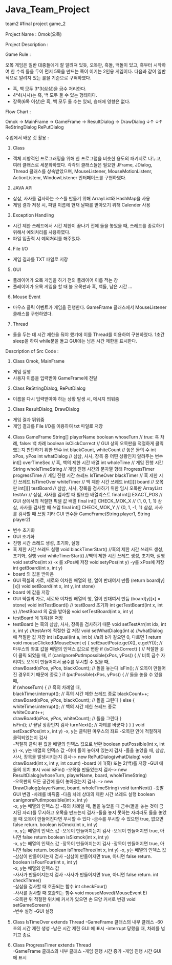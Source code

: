 # Java_Team_Project

team2 #final project game_2

Project Name : Omok(오목)

Project Description : 

Game Rule : 

오목 게임은 일반 대중들에게 잘 알려져 있듯, 오목판, 흑돌, 백돌이 있고, 흑부터 시작하여 한 수씩 돌을 두어 먼저 5목을 만드는 쪽이 이기는 2인용 게임이다. 다음과 같이 일반적으로 알려져 있는 룰을 기준으로 구혀하였다.
- 흑, 백 모두 3*3(삼삼)을 금수 처리한다.
- 4*4(사사)는 흑, 백 모두 둘 수 있는 형태이다.
- 장목(6목 이상)은 흑, 백 모두 둘 수는 있되, 승패에 영향은 없다.

Flow Chart :

Omok -> MainFrame -> GameFrame -> ResultDialog
                               -> DrawDialog
            ↓↑          ↓↑
      ReStringDialog  RePutDialog
         
수업에서 배운 것 활용 : 

1. Class
- 객체 지향적인 프로그래밍을 위해 한 프로그램을 비슷한 용도의 패키지로 나누고, 여러 클래스로 세분화하였다. 
각각의 클래스들은 필요한 JFrame, JDialog, Thread 클래스를 상속받았으며, MouseListener, MouseMotionListenr, ActionListenr, WindowListener 인터페이스를 구현하였다.

2. JAVA API
- 삼삼, 사사를 검사하는 소스를 만들기 위해 ArrayList와 HashMap을 사용
- 게임 결과 저정 시, 파일 이름에 현재 날짜를 받아오기 위해 Calender 사용

3. Exception Handling
- 시간 제한 쓰레드에서 시간 제한이 끝나기 전에 돌을 놓았을 때, 쓰레드를 종료하기 위해서 예외처리를 사용하였다.
- 파일 입출력 시 예외처리를 해주었다.

4. File I/O
- 게임 결과를 TXT 파일로 저장

5. GUI
- 플레이어가 오목 게임을 하기 전의 플레이어 이름 적는 창
- 플레이어가 오목 게임을 할 때 볼 오목판과 흑, 백돌, 남은 시간
...

6. Mouse Event
- 마우스 클릭 이벤트가 게임을 진행한다. GameFrame 클래스에서 MouseListener 클래스를 구현하였다.

7. Thread
- 돌을 두는 데 시간 제한을 둬야 했기에 이를 Thread를 이용하여 구현하였다. 
1초간 sleep을 하여 while문을 돌고 GUI에는 남은 시간 제한을 표시한다.


Description of Src Code :

1. Class Omok, MainFrame
- 게임 실행
- 사용자 이름을 입력받아 GameFrame에 전달

2. Class ReStringDialog, RePutDialog
- 이름을 다시 입력받아야 하는 상황 발생 시, 메시지 띄워줌

3. Class ResultDialog, DrawDialog
- 게임 결과 뛰워줌
- 게임 결과를 File I/O를 이용하여 txt 파일로 저장

4. Class GameFrame
String[] playerName boolean whoseTurn // true: 흑 차례, false: 백 차례
boolean isClickCorrect // GUI 상의 오목판을 적절하게 클릭했는지 판단하기 위한 변수
int blackCount, whiteCount // 놓은 돌의 수
int xPos, yPos int whatDialog // 삼삼, 사사, 장목 중 어떤 상황인지 알려주는 변수
int[] overTimeSec // 흑, 백의 제한 시간 배열
int wholeTime // 게임 진행 시간
String wholeTimeString // 게임 진행 시간의 문자열 형태
ProgressTimer progressTime // 게임 진행 시간 쓰레드
IsTimeOver blackTimer // 흑 제한 시간 쓰레드
IsTimeOver whiteTimer // 백 제한 시간 쓰레드
int[][] board // 오목판
int[][] testBoard // 삼삼, 사사, 장목을 검사하기 위한 임시 오목판
ArrayList<Integer> testArr // 삼삼, 사사를 검사할 때 필요한 배열리스트
final int[] EXACT_POS // GUI 상에서의 적절한 픽셀 값 배열
final int[] CHECK_MOK_X // {1, 0, 1, 1} 삼삼, 사사를 검사할 때 쓰임
final int[] CHECK_MOK_Y // {0, 1, -1, 1} 삼삼, 사사를 검사할 때 쓰임
기타 GUI 변수들 
GameFrame(String player1, String player2)
- 변수 초기화
- GUI 초기화
- 진행 시간 쓰레드 생성, 초기화, 실행
- 흑 제한 시간 쓰레드 실행 
void blackTimerStart()  //흑의 제한 시간 쓰레드 생성, 초기화, 실행
void whiteTimerStart()  //백의 제한 시간 쓰레드 생성, 초기화, 실행
void setxPos(int x)  -x 를 xPos에 저장
void setyPos(int y)  -y를 xPos에 저장
int getBoard(int x, int y)
- board 의 값을 받아옴
- GUI 픽셀의 가로, 세로와 이차원 배열의 행, 열이 반대여서 만듬
(return board[y][x]) void setBoard(int x, int y, int stone) 
- board 에 값을 저장
- GUI 픽셀의 가로, 세로와 이차원 배열의 행, 열이 반대여서 만듬
(board[y][x] = stone) void initTestBoard()   // testBoard 초기화
int getTestBoard(int x, int y)  //testBoard 의 값을 받아옴
void setTestBoard(int x, int y) 
- testBoard 에 1(흑)을 저장
- testBoard 는 흑의 삼삼, 사사, 장목을 검사하기 때문
void setTestArr(int idx, int x, int y)  //testArr에 적절한 값 저장
void setWhatDialog(int a)  //whatDialog 에 적절한 값 저장
int isEqual(int a, int b)  //a와 b가 같으면 0, 다르면 1 return
void mouseClicked(MouseEvent e) {   setExactPos(e.getX(), e.getY());   // 마우스의 좌표 값을 배열의 인덱스 값으로 변환
if (isClickCorrect) {   // 적절한 곳이 클릭 되었을 때, 
if (canIgnorePutImpossible(xPos, yPos)) {    // 비록 금수 자리여도 오목이 만들어져서 금수를 무시할 수 있을 때,   
drawBoard(xPos, yPos, blackCount);     // 돌을 놓는다
isFin();     // 오목이 만들어진 경우이기 때문에 종료   }
if (putPossible(xPos, yPos)) {    // 돌을 놓을 수 있을 때,  
if (whoseTurn) {     // 흑의 차례일 때,   
blackTimer.interrupt();      // 흑의 시간 제한 쓰레드 종료
blackCount++;      drawBoard(xPos, yPos, blackCount);      // 돌을 그린다     }
else {      whiteTimer.interrupt();      // 백의 시간 제한 쓰레드 종료      
whiteCount++;      
drawBoard(xPos, yPos, whiteCount);      // 돌을 그린다     }   
isFin();     // 끝날 상황인지 검사
turnNext();     // 차례를 바꾼다    }   }  } 
void setExactPos(int x, int y)
  -x, y는 클릭된 마우스의 좌표
  -오목판 안에 적절하게 클릭되었는지 검사  
  -적절히 클릭 된 값을 배열의 인덱스 값으로 변환
boolean putPossible(int x, int y)
  -x, y는 배열의 인덱스 값
  -이미 돌이 놓아져 있는지 검사
  -돌을 놓았을 때, 삼삼, 사사, 장목을 발생시키는지 검사-> 
new RePutDialog(whatDialog) void drawBoard(int x, int y, int count)
  -board 에 1(흑) 또는 2(백)를 저장
  -GUI 에 돌의 위치 표시
void isFin() 
 -오목을 만들었는지 검사-> 
new ResultDialog(whoseTurn, playerName, board, wholeTimeString)  
  -오목판의 모든 공간에 돌이 놓아졌는지 검사.  -> 
new DrawDialog(playerName, board, wholeTimeString) void turnNext() 
  -깃발 GUI 변경
  -차례를 바꿔줌
  -다음 차례 상대의 제한 시간 쓰레드 실행
boolean canIgnorePutImpossible(int x, int y)  
  -x, y는 배열의 인덱스 값
  -흑의 차례일 때, 돌을 놓았을 때 금수(돌을 놓는 것이 금지된 자리)를 무시하고 오목을   만드는지 검사
  -돌을 놓지 못하는 자리라도 돌을 놓았을 때 오목이 만들어진다면 무시할 수 있다
  -금수를 무시할 수 있으면 true, 없으면 false return.
boolean isOmok(int x, int y)  
  -x, y는 배열의 인덱스 값 
  -오목이 만들어지는지 검사
  -오목이 만들어지면 true, 아니면 false return
boolean isSixmok(int x, int y)  
  -x, y는 배열의 인덱스 값
  -장목이 만들어지는지 검사
  -장목이 만들어지면 true, 아니면 false return.
boolean isThreeThree(int x, int y)
  -x, y는 배열의 인덱스 값 
  -삼삼이 만들어지는지 검사
  -삼삼이 만들어지면 true, 아니면 false return. 
boolean isFourFour(int x, int y)  
  -x, y는 배열의 인덱스 값  
  -사사가 만들어지는지 검사
  -사사가 만들어지면 true, 아니면 false return.
int checkThree()  
  -삼삼을 검사할 때 호출되는 함수
int checkFour()  
  -사사를 검사할 때 호출되는 함수
void mouseMoved(MouseEvent E)  
  -오목판 위 적절한 위치에 커서가 있으면 손 모양 커서로 변경
void setGameScreen()  
  -변수 설정
  -GUI 설정

5. Class IsTimeOver extends Thread
-GameFrame 클래스의 내부 클래스
-60초의 시간 제한 생성
-남은 시간 제한 GUI 에 표시
-interrupt 당했을 때, 차례를 넘기고 종료
 
6. Class ProgressTimer extends Thread  
-GameFrame 클래스의 내부 클래스 
-게임 진행 시간 증가
-게임 진행 시간 GUI 에 표시

